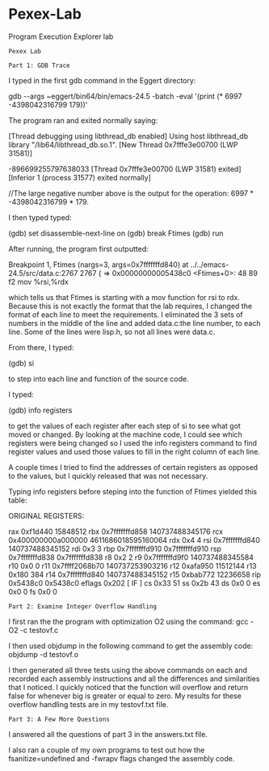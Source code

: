 # Pexex-Lab
Program Execution Explorer lab

~~~~~~~~~~
Pexex Lab
~~~~~~~~~~
 

~~~~~~~~~~~~~~~~~~~
Part 1: GDB Trace
~~~~~~~~~~~~~~~~~~~

I typed in the first gdb command in the Eggert directory:

gdb --args ~eggert/bin64/bin/emacs-24.5 -batch -eval '(print (* 6997 -4398042316799 179))'

The program ran and exited normally saying:


[Thread debugging using libthread_db enabled]
Using host libthread_db library "/lib64/libthread_db.so.1".
[New Thread 0x7fffe3e00700 (LWP 31581)]

-896699255797638033
[Thread 0x7fffe3e00700 (LWP 31581) exited]
[Inferior 1 (process 31577) exited normally]


//The large negative number above is the output for the operation: 6997 * -4398042316799 * 179. 


I then typed typed:

(gdb) set disassemble-next-line on
(gdb) break Ftimes
(gdb) run

After running, the program first outputted:


Breakpoint 1, Ftimes (nargs=3, args=0x7fffffffd840)
    at ../../emacs-24.5/src/data.c:2767
2767	{
=> 0x00000000005438c0 <Ftimes+0>:	48 89 f2	mov    %rsi,%rdx

which tells us that Ftimes is starting with a mov function for rsi to rdx.
Because this is not exactly the format that the lab requires, I changed the format of each line to meet the requirements.
I eliminated the 3 sets of numbers in the middle of the line and added data.c:the line number, to each line. Some of the lines were lisp.h, so not all lines were data.c. 


From there, I typed:

(gdb) si 

to step into each line and function of the source code.


I typed:

(gdb) info registers

to get the values of each register after each step of si to see what got moved or changed.
By looking at the machine code, I could see which registers were being changed so I used the info registers command to find register values and used those values to fill in the right column of each line.

A couple times I tried to find the addresses of certain registers as opposed to the values, but I quickly released that was not necessary. 

Typing info registers before steping into the function of Ftimes yielded this table:


ORIGINAL REGISTERS:

rax            0xf1d440	15848512
rbx            0x7fffffffd858	140737488345176
rcx            0x400000000a000000	4611686018595160064
rdx            0x4	4
rsi            0x7fffffffd840	140737488345152
rdi            0x3	3
rbp            0x7fffffffd910	0x7fffffffd910
rsp            0x7fffffffd838	0x7fffffffd838
r8             0x2	2
r9             0x7fffffffd9f0	140737488345584
r10            0x0	0
r11            0x7ffff2068b70	140737253903216
r12            0xafa950	11512144
r13            0x180	384
r14            0x7fffffffd840	140737488345152
r15            0xbab772	12236658
rip            0x5438c0	0x5438c0 <Ftimes>
eflags         0x202	[ IF ]
cs             0x33	51
ss             0x2b	43
ds             0x0	0
es             0x0	0
fs             0x0	0




~~~~~~~~~~~~~~~~~~~~~~~~~~~~~~~~~~~~~~~~~~
Part 2: Examine Integer Overflow Handling
~~~~~~~~~~~~~~~~~~~~~~~~~~~~~~~~~~~~~~~~~~

I first ran the the program with optimization O2 using the command:
gcc -O2 -c testovf.c

I then used objdump in the following command to get the assembly code:
objdump -d testovf.o

I then generated all three tests using the above commands on each and recorded each assembly instructions and all the differences and similarities that I noticed. I quickly noticed that the function will overflow and return false for whenever big is greater or equal to zero. My results for these overflow handling tests are in my testovf.txt file.




~~~~~~~~~~~~~~~~~~~~~~~~~~~~~
Part 3: A Few More Questions
~~~~~~~~~~~~~~~~~~~~~~~~~~~~~

I answered all the questions of part 3 in the answers.txt file. 

I also ran a couple of my own programs to test out how the fsanitize=undefined and -fwrapv flags changed the assembly code. 



